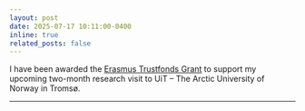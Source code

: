```yaml
---
layout: post
date: 2025-07-17 10:11:00-0400
inline: true
related_posts: false
---
```

I have been awarded the [Erasmus Trustfonds Grant](https://trustfonds.nl/) to support my upcoming two-month research visit to UiT – The Arctic University of Norway in Tromsø.

***
